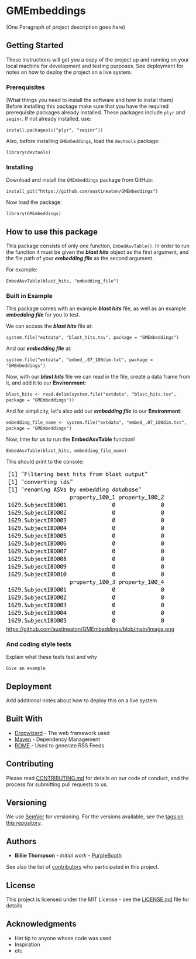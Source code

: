 # GMEmbeddings

(One Paragraph of project description goes here)

## Getting Started

These instructions will get you a copy of the project up and running on your local machine for development and testing purposes. See deployment for notes on how to deploy the project on a live system.

### Prerequisites

(What things you need to install the software and how to install them)
Before installing this package make sure that you have the required prerequisite packages already installed. These packages include `plyr` and `seqinr`.
If not already installed, use:
```
install.packages(c("plyr", "seqinr"))
```

Also, before installing `GMEmbeddings`, load the `devtools` package:
```
library(devtools)
```

### Installing

Download and install the `GMEmbeddings` package from GitHub:

```
install_git("https://github.com/austineaton/GMEmbeddings")
```

Now load the package:

```
library(GMEmbeddings)
```

## How to use this package

This package consists of only one function, `EmbedAsvTable()`. In order to run the function it must be given the ***blast hits*** object as the first argument, and the file path of your ***embedding file*** as the second argument.

For example:
```
EmbedAsvTable(blast_hits, "embedding_file")
```

### Built in Example

This package comes with an example ***blast hits*** file, as well as an example ***embedding file*** for you to test. 


We can access the ***blast hits*** file at:
```
system.file("extdata", "blast_hits.tsv", package = "GMEmbeddings")
```
And our ***embedding file*** at:
```
system.file("extdata", "embed_.07_100dim.txt", package = "GMEmbeddings")
```

Now, with our ***blast hits*** file we can read in the file, create a data frame from it, and add it to our **Environment**:
```
blast_hits <- read.delim(system.file("extdata", "blast_hits.tsv", package = "GMEmbeddings"))
```

And for simplicity, let's also add our ***embedding file*** to our **Environment**:
```
embedding_file_name <- system.file("extdata", "embed_.07_100dim.txt", package = "GMEmbeddings")
```


Now, time for us to run the **EmbedAsvTable** function!
```
EmbedAsvTable(blast_hits, embedding_file_name)
```

This should print to the console:

![image](/image.png)
https://github.com/austineaton/GMEmbeddings/blob/main/image.png

### And coding style tests

Explain what these tests test and why

```
Give an example
```

## Deployment

Add additional notes about how to deploy this on a live system

## Built With

* [Dropwizard](http://www.dropwizard.io/1.0.2/docs/) - The web framework used
* [Maven](https://maven.apache.org/) - Dependency Management
* [ROME](https://rometools.github.io/rome/) - Used to generate RSS Feeds

## Contributing

Please read [CONTRIBUTING.md](https://gist.github.com/PurpleBooth/b24679402957c63ec426) for details on our code of conduct, and the process for submitting pull requests to us.

## Versioning

We use [SemVer](http://semver.org/) for versioning. For the versions available, see the [tags on this repository](https://github.com/your/project/tags). 

## Authors

* **Billie Thompson** - *Initial work* - [PurpleBooth](https://github.com/PurpleBooth)

See also the list of [contributors](https://github.com/your/project/contributors) who participated in this project.

## License

This project is licensed under the MIT License - see the [LICENSE.md](LICENSE.md) file for details

## Acknowledgments

* Hat tip to anyone whose code was used
* Inspiration
* etc
